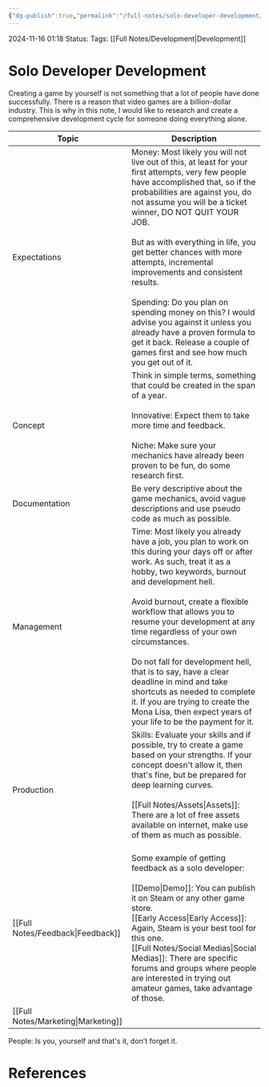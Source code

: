 ```yaml
---
{"dg-publish":true,"permalink":"/full-notes/solo-developer-development/"}
---
```



2024-11-16 01:18
Status: 
Tags: [[Full Notes/Development\|Development]]

# Solo Developer Development

Creating a game by yourself is not something that a lot of people have done successfully. There is a reason that video games are a billion-dollar industry. This is why in this note, I would like to research and create a comprehensive development cycle for someone doing everything alone.

| Topic         | Description                                                                                                                                                                                                                                                                                                                                                                                                                                                                                                                                                                                  |
| ------------- | -------------------------------------------------------------------------------------------------------------------------------------------------------------------------------------------------------------------------------------------------------------------------------------------------------------------------------------------------------------------------------------------------------------------------------------------------------------------------------------------------------------------------------------------------------------------------------------------- |
| Expectations  | Money: Most likely you will not live out of this, at least for your first attempts, very few people have accomplished that, so if the probabilities are against you, do not assume you will be a ticket winner, DO NOT QUIT YOUR JOB. <br><br>But as with everything in life, you get better chances with more attempts, incremental improvements and consistent results.<br><br>Spending: Do you plan on spending money on this? I would advise you against it unless you already have a proven formula to get it back. Release a couple of games first and see how much you get out of it. |
| Concept       | Think in simple terms, something that could be created in the span of a year.<br><br>Innovative: Expect them to take more time and feedback.<br><br>Niche: Make sure your mechanics have already been proven to be fun, do some research first.                                                                                                                                                                                                                                                                                                                                              |
| Documentation | Be very descriptive about the game mechanics, avoid vague descriptions and use pseudo code as much as possible.                                                                                                                                                                                                                                                                                                                                                                                                                                                                              |
| Management    | Time: Most likely you already have a job, you plan to work on this during your days off or after work. As such, treat it as a hobby, two keywords, burnout and development hell.<br><br>Avoid burnout, create a flexible workflow that allows you to resume your development at any time regardless of your own circumstances.<br><br>Do not fall for development hell, that is to say, have a clear deadline in mind and take shortcuts as needed to complete it. If you are trying to create the Mona Lisa, then expect years of your life to be the payment for it.                       |
| Production    | Skills: Evaluate your skills and if possible, try to create a game based on your strengths. If your concept doesn't allow it, then that's fine, but be prepared for deep learning curves.<br><br>[[Full Notes/Assets\|Assets]]: There are a lot of free assets available on internet, make use of them as much as possible.<br><br>                                                                                                                                                                                                                                                                             |
| [[Full Notes/Feedback\|Feedback]]  | Some example of getting feedback as a solo developer:<br><br>[[Demo\|Demo]]: You can publish it on Steam or any other game store.<br>[[Early Access\|Early Access]]: Again, Steam is your best tool for this one.<br>[[Full Notes/Social Medias\|Social Medias]]: There are specific forums and groups where people are interested in trying out amateur games, take advantage of those.                                                                                                                                                                                                                                                   |
| [[Full Notes/Marketing\|Marketing]] |                                                                                                                                                                                                                                                                                                                                                                                                                                                                                                                                                                                              |


People: Is you, yourself and that's it, don't forget it.






# References

